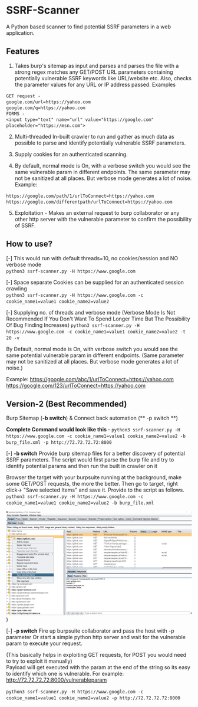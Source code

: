 # SSRF-Scanner

A Python based scanner to find potential SSRF parameters in a web application.

## Features

1) Takes burp's sitemap as input and parses and parses the file with a strong regex matches any GET/POST URL parameters containing potentially vulnerable SSRF keywords like URL/website etc. Also,
checks the parameter values for any URL or IP address passed.
Examples
```
GET request -
google.com/url=https://yahoo.com 
google.com/q=https://yahoo.com 
FORMS -
<input type="text" name="url" value="https://google.com" placeholder="https://msn.com">
```

2) Multi-threaded In-built crawler to run and gather as much data as possible to parse and identify potentially vulnerable SSRF parameters.


3) Supply cookies for an authenticated scanning.


4) By default, normal mode is On, with a verbose switch you would see the same vulnerable param in different endpoints. The same parameter may not be sanitized at all places. But verbose mode generates a lot of noise.
Example:
```
https://google.com/path/1/urlToConnect=https://yahoo.com 
https://google.com/differentpath/urlToConnect=https://yahoo.com
```
5) Exploitation - Makes an external request to burp collaborator or any other http server with the vulnerable parameter to confirm the possibility of SSRF. 

## How to use?
[-] This would run with default threads=10, no cookies/session and NO verbose mode <br/>
`python3 ssrf-scanner.py -H https://www.google.com`


[-] Space separate Cookies can be supplied for an authenticated session crawling <br/>
`python3 ssrf-scanner.py -H https://www.google.com -c cookie_name1=value1 cookie_name2=value2`


[-] Supplying no. of threads and verbose mode (Verbose Mode Is Not Recommended If You Don't Want To Spend Longer Time But The 
Possibility Of Bug Finding Increases)
`python3 ssrf-scanner.py -H https://www.google.com -c cookie_name1=value1 cookie_name2=value2 -t 20 -v`

By Default, normal mode is On, with verbose switch you would see the same potential vulnerable param in different endpoints. 
(Same parameter may not be sanitized at all places. But verbose mode generates a lot of noise.)

Example: 
https://google.com/abc/1/urlToConnect=https://yahoo.com 
https://google.com/123/urlToConnect=https://yahoo.com

## Version-2 (Best Recommended)
 Burp Sitemap (**-b switch**) & Connect back automation (** -p switch **) 

 <b>Complete Command would look like this - </b>
  `python3 ssrf-scanner.py -H https://www.google.com -c cookie_name1=value1 cookie_name2=value2 -b burp_file.xml -p http://72.72.72.72:8000`

[-] <b>-b switch</b> Provide burp sitemap files for a better discovery of potential SSRF parameters. The script would first parse the burp file and try to identify potential params and then run the built in crawler on it 

Browser the target with your burpsuite running at the background, make some GET/POST requests, the more the better. Then go to target, right click-> "Save selected Items" and save it. Provide to the script as follows. <br/>
`python3 ssrf-scanner.py -H https://www.google.com -c cookie_name1=value1 cookie_name2=value2 -b burp_file.xml`

![Photo of Burp](example.png))


[-] **-p switch** Fire up burpsuite collaborator and pass the host with -p parameter Or start a simple python http server and wait for the 
vulnerable param to execute your request.

(This basically helps in exploiting GET requests, for POST you would need to try to exploit it manually)<br/>
Payload will get executed with the param at the end of the string so its easy to identify which one is vulnerable.
For example: http://72.72.72.72:8000/vulnerableparam <br/>

`python3 ssrf-scanner.py -H https://www.google.com -c cookie_name1=value1 cookie_name2=value2 -p http://72.72.72.72:8000`
